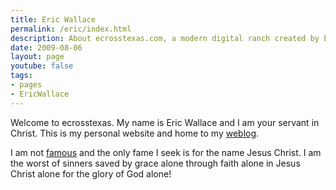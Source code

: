 ```yaml
---
title: Eric Wallace
permalink: /eric/index.html
description: About ecrosstexas.com, a modern digital ranch created by Eric Wallace
date: 2009-08-06
layout: page
youtube: false
tags:
- pages
- EricWallace
---
```


Welcome to ecrosstexas. My name is Eric Wallace and I am your servant in Christ. This is my personal website and home to my <a href="/blog/">weblog</a>.</p>

I am not <a href="/famous-erics/">famous</a> and the only fame I seek is for the name Jesus Christ. I am the worst of sinners saved by grace alone through faith alone in Jesus Christ alone for the glory of God alone!